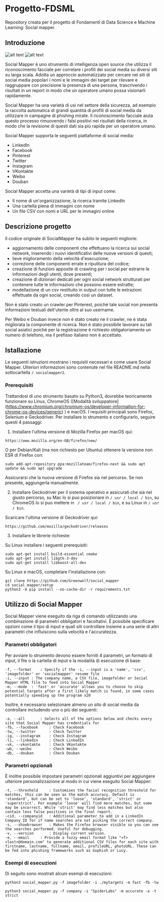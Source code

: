 # Progetto-FDSML
Repository creata per il progetto di Fondamenti di Data Science e Machine Learning: Social mapper.

## Introduzione
![alt text](https://img.shields.io/badge/Python-3_only-blue.svg "Python 3 only")
![alt text](https://img.shields.io/travis/Greenwolf/social_mapper.svg "Travis build status")

Social Mapper è uno strumento di intelligenza open source che utilizza il riconoscimento facciale per correlare i profili dei social media su diversi siti su larga scala. Adotta un approccio automatizzato per cercare nei siti di social media popolari i nomi e le immagini dei target per rilevare e raggruppare con precisione la presenza di una persona, trascrivendo i risultati in un report in modo che un operatore umano possa visionarli rapidamente.

Social Mapper ha una varietà di usi nel settore della sicurezza, ad esempio la raccolta automatica di grandi quantità di profili di social media da utilizzare in campagne di phishing mirate. Il riconoscimento facciale aiuta questo processo rimuovendo i falsi positivi nei risultati della ricerca, in modo che la revisione di questi dati sia più rapida per un operatore umano.

Social Mapper supporta le seguenti piattaforme di social media:
* LinkedIn
* Facebook
* Pinterest
* Twitter
* Instagram
* VKontakte
* Weibo
* Douban

Social Mapper accetta una varietà di tipi di input come:
* Il nome di un'organizzazione, la ricerca tramite LinkedIn
* Una cartella piena di immagini con nome
* Un file CSV con nomi e URL per le immagini online

## Descrizione progetto                                                                                                                                                 
Il codice originale di SocialMapper ha subito le seguenti migliorie:                                                                                                                                
* aggiornamento delle componenti che effettuano la ricerca sui social network, inserendo i nuovi identificativi delle nuove versioni di questi;                                     
* lieve miglioramento della velocità d'esecuzione;                                                                                                                      
* correzione delle componenti errate e ripulitura del codice;                                                                                                                                  
* creazione di funzioni apposite di crawling per i social per estrarre le informazioni degli utenti, dove presenti;                                                                             
* creazione di dizionari dedicati per ogni social network strutturati per contenere tutte le informazioni che possono essere estratte;                                  
* modellazione di un csv restituito in output con tutte le estrazioni effettuate da ogni social, creando così un dataset.                                                                        

Non è stato creato un crawler per Pinterest, poichè tale social non presenta informazioni testuali dell'utente oltre al suo username.  
 
Per Weibo e Douban invece non è stato creato ne il crawler, ne è stata migliorata la componente di ricerca. 
Non è stato possibile lavorare su tali social asiatici poichè per la registrazione è richiesto obligatoriamente un numero di telefono, ma il prefisso italiano non è accettato.

## Istallazione

Le seguenti istruzioni mostrano i requisiti necessari e come usare Social Mapper.
Ulteriori informazioni sono contenute nel file README.md nella sottocartella `/ socialmapper2`.
 
### Prerequisiti

Trattandosi di uno strumento basato su Python3, dovrebbe teoricamente funzionare su Linux, ChromeOS ([Modalità sviluppatore] (https://www.chromium.org/chromium-os/developer-information-for-chrome-os-devices/generic) ) e macOS. I requisiti principali sono Firefox, Selenium e Geckodriver. Per installare lo strumento e configurarlo, seguire questi 4 passaggi:

1) Installare l'ultima versione di Mozilla Firefox per macOS qui:
```
https://www.mozilla.org/en-GB/firefox/new/
``` 
O per Debian/Kali (ma non richiesto per Ubuntu) ottenere la versione non ESR di Firefox con:
```
sudo add-apt-repository ppa:mozillateam/firefox-next && sudo apt update && sudo apt upgrade
```
Assicurarsi che la nuova versione di Firefox sia nel percorso. Se non presente, aggiungerla manualmente.

2) Installare Geckodriver per il sistema operativo e assicurati che sia nel giusto percorso, su Mac lo si puo posizionare in `/ usr / local / bin`, su ChromeOS lo si puo mettere in ` / usr / local / bin`, e su Linux in `/ usr / bin`.

Scaricare l'ultima versione di Geckodriver qui:
```
https://github.com/mozilla/geckodriver/releases
```   
3) Installare le librerie richieste:

Su Linux installare i seguenti prerequisiti:

```
sudo apt-get install build-essential cmake
sudo apt-get install libgtk-3-dev
sudo apt-get install libboost-all-dev
```

Su Linux e macOS, completare l'installazione con:

```
git clone https://github.com/Greenwolf/social_mapper
cd social_mapper/setup
python3 -m pip install --no-cache-dir -r requirements.txt
```           

## Utilizzo di Social Mapper

Social Mapper viene eseguito da riga di comando utilizzando una combinazione di parametri obbligatori e facoltativi. È possibile specificare opzioni come il tipo di input e quali siti controllare insieme a una serie di altri parametri che influiscono sulla velocità e l'accuratezza.

### Parametri obbligatori

Per avviare lo strumento devono essere forniti 4 parametri, un formato di input, il file o la cartella di input e la modalità di esecuzione di base:

```
-f, --format	: Specify if the -i, --input is a 'name', 'csv', 'imagefolder' or 'socialmapper' resume file
-i, --input	: The company name, a CSV file, imagefolder or Social Mapper HTML file to feed into Social Mapper
-m, --mode	: 'fast' or 'accurate' allows you to choose to skip potential targets after a first likely match is found, in some cases potentially speeding up the program x20
```

Inoltre, è necessario selezionare almeno un sito di social media da controllare includendo uno o più dei seguenti:

```
-a, --all		: Selects all of the options below and checks every site that Social Mapper has credentials for
-fb, --facebook		: Check Facebook
-tw, --twitter		: Check Twitter
-ig, --instagram	: Check Instagram
-li, --linkedin		: Check LinkedIn
-vk, --vkontakte	: Check VKontakte
-wb, --weibo		: Check Weibo
-db, --douban		: Check Douban
```         

### Parametri opzionali

È inoltre possibile impostare parametri opzionali aggiuntivi per aggiungere ulteriore personalizzazione al modo in cui viene eseguito Social Mapper:

```
-t, --threshold		: Customises the facial recognition threshold for matches, this can be seen as the match accuracy. Default is 'standard', but can be set to 'loose', 'standard', 'strict' or 'superstrict'. For example 'loose' will find more matches, but some may be incorrect. While 'strict' may find less matches but also contain less false positives in the final report.
-cid, --companyid	: Additional parameter to add in a LinkedIn Company ID for if name searches are not picking the correct company.
-s, --showbrowser	: Makes the Firefox browser visible so you can see the searches performed. Useful for debugging.
-v, --version		: Display current version.
-e, --email		: Provide a fuzzy email format like "<f><last>@domain.com" to generate additional CSV files for each site with firstname, lastname, fullname, email, profileURL, photoURL. These can be fed into phishing frameworks such as Gophish or Lucy.

```

### Esempi di esecuzioni 

Di seguito sono mostrati alcuni esempi di esecuzioni:

```
python3 social_mapper.py -f imagefolder -i ./mytargets -m fast -fb -tw

python3 social_mapper.py -f company -i "SpiderLabs" -m accurate -a -t strict     
``` 